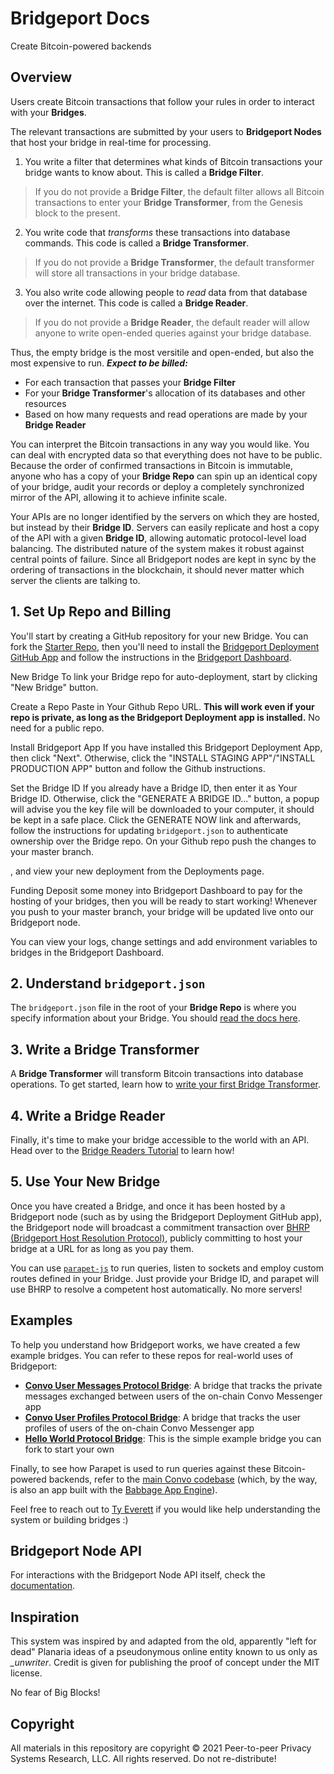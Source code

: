 # Bridgeport Docs

Create Bitcoin-powered backends

## Overview

Users create Bitcoin transactions that follow your rules in order to interact with your **Bridges**.

The relevant transactions are submitted by your users to **Bridgeport Nodes** that host your bridge in real-time for processing.

1. You write a filter that determines what kinds of Bitcoin transactions your bridge wants to know about. This is called a **Bridge Filter**.

> If you do not provide a **Bridge Filter**, the default filter allows all Bitcoin transactions to enter your **Bridge Transformer**, from the Genesis block to the present.

2. You write code that *transforms* these transactions into database commands. This code is called a **Bridge Transformer**.

> If you do not provide a **Bridge Transformer**, the default transformer will store all transactions in your bridge database.

3. You also write code allowing people to *read* data from that database over the internet. This code is called a **Bridge Reader**.

> If you do not provide a **Bridge Reader**, the default reader will allow anyone to write open-ended queries against your bridge database.

Thus, the empty bridge is the most versitile and open-ended, but also the most expensive to run. ***Expect to be billed:***

- For each transaction that passes your **Bridge Filter**
- For your **Bridge Transformer**'s allocation of its databases and other resources
- Based on how many requests and read operations are made by your **Bridge Reader**

You can interpret the Bitcoin transactions in any way you would like. You can deal with encrypted data so that everything does not have to be public. Because the order of confirmed transactions in Bitcoin is immutable, anyone who has a copy of your **Bridge Repo** can spin up an identical copy of your bridge, audit your records or deploy a completely synchronized mirror of the API, allowing it to achieve infinite scale.

Your APIs are no longer identified by the servers on which they are hosted, but instead by their **Bridge ID**. Servers can easily replicate and host a copy of the API with a given **Bridge ID**, allowing automatic protocol-level load balancing. The distributed nature of the system makes it robust against central points of failure. Since all Bridgeport nodes are kept in sync by the ordering of transactions in the blockchain, it should never matter which server the clients are talking to.

## 1. Set Up Repo and Billing

You'll start by creating a GitHub repository for your new Bridge. You can fork the [Starter Repo](https://github.com/p2ppsr/hello-world-protocol), then you'll need to install the [Bridgeport Deployment GitHub App](https://github.com/apps/bridgeport-deployment/installations/new) and follow the instructions in the [Bridgeport Dashboard](https://bridgeport-dashboard.babbage.systems).

New Bridge
To link your Bridge repo for auto-deployment, start by clicking "New Bridge" button.

Create a Repo
Paste in Your Github Repo URL. **This will work even if your repo is private, as long as the Bridgeport Deployment app is installed.** No need for a public repo. 

Install Bridgeport App
If you have installed this Bridgeport Deployment App, then click "Next". Otherwise, click the "INSTALL STAGING APP"/"INSTALL PRODUCTION APP" button and follow the Github instructions.

Set the Bridge ID
If you already have a Bridge ID, then enter it as Your Bridge ID. Otherwise, click the "GENERATE A BRIDGE ID..." button, a popup will advise you the key file will be downloaded to your computer, it should be kept in a safe place. Click the GENERATE NOW link and afterwards, follow the instructions for updating `bridgeport.json` to authenticate ownership over the Bridge repo. On your Github repo push the changes to your master branch.


, and view your new deployment from the Deployments page.

Funding
Deposit some money into Bridgeport Dashboard to pay for the hosting of your bridges, then you will be ready to start working! Whenever you push to your master branch, your bridge will be updated live onto our Bridgeport node.

You can view your logs, change settings and add environment variables to bridges in the Bridgeport Dashboard.

## 2. Understand  `bridgeport.json`

The `bridgeport.json` file in the root of your **Bridge Repo** is where you specify information about your Bridge. You should [read the docs here](BRIDGEPORT_JSON_SPEC.md).

## 3. Write a Bridge Transformer

A **Bridge Transformer** will transform Bitcoin transactions into database operations. To get started, learn how to [write your first Bridge Transformer](TRANSFORMERS.md).

## 4. Write a Bridge Reader

Finally, it's time to make your bridge accessible to the world with an API. Head over to the [Bridge Readers Tutorial](READERS.md) to learn how!

## 5. Use Your New Bridge

Once you have created a Bridge, and once it has been hosted by a Bridgeport node (such as by using the Bridgeport Deployment GitHub app), the Bridgeport node will broadcast a commitment transaction over [BHRP (Bridgeport Host Resolution Protocol)](https://bridgeport.babbage.systems/1TW5ogeDZyvq5q7tEjpNcBmJWsmQk7AeQ), publicly committing to host your bridge at a URL for as long as you pay them.

You can use [`parapet-js`](https://github.com/p2ppsr/parapet) to run queries, listen to sockets and employ custom routes defined in your Bridge. Just provide your Bridge ID, and parapet will use BHRP to resolve a competent host automatically. No more servers!

## Examples

To help you understand how Bridgeport works, we have created a few example bridges. You can refer to these repos for real-world uses of Bridgeport:

- **[Convo User Messages Protocol Bridge](https://github.com/p2ppsr/convo-cump-bridge)**: A bridge that tracks the private messages exchanged between users of the on-chain Convo Messenger app
- **[Convo User Profiles Protocol Bridge](https://github.com/p2ppsr/convo-cump-bridge)**: A bridge that tracks the user profiles of users of the on-chain Convo Messenger app
- **[Hello World Protocol Bridge](https://github.com/p2ppsr/hello-world-protocol)**: This is the simple example bridge you can fork to start your own

Finally, to see how Parapet is used to run queries against these Bitcoin-powered backends, refer to the [main Convo codebase](https://github.com/p2ppsr/convo) (which, by the way, is also an app built with the [Babbage App Engine](https://projectbabbage.com)).

Feel free to reach out to [Ty Everett](mailto:ty@projectbabbage.com) if you would like help understanding the system or building bridges :)

## Bridgeport Node API

For interactions with the Bridgeport Node API itself, check the [documentation](BRIDGEPORT_NODE_API.md).

## Inspiration

This system was inspired by and adapted from the old, apparently "left for dead" Planaria ideas of a pseudonymous online entity known to us only as *_unwriter*. Credit is given for publishing the proof of concept under the MIT license.

No fear of Big Blocks!

## Copyright

All materials in this repository are copyright © 2021 Peer-to-peer Privacy Systems Research, LLC. All rights reserved. Do not re-distribute!
